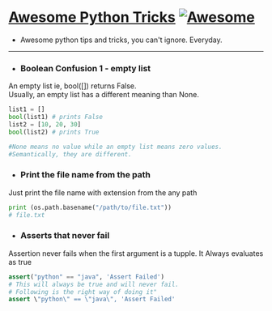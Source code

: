 # [Awesome Python Tricks](https://akashp1712.github.io/python-tricks/) [![Awesome](https://cdn.rawgit.com/sindresorhus/awesome/d7305f38d29fed78fa85652e3a63e154dd8e8829/media/badge.svg)](https://github.com/sindresorhus/awesome)
* Awesome python tips and tricks, you can't ignore. Everyday.

----

- ### Boolean Confusion 1 - empty list
An empty list ie, bool([]) returns False.<br/>Usually, an empty list has a different meaning than None.
```python
list1 = []
bool(list1) # prints False
list2 = [10, 20, 30]
bool(list2) # prints True

#None means no value while an empty list means zero values.
#Semantically, they are different.
```
- ### Print the file name from the path
Just print the file name with extension from the any path
```python
print (os.path.basename("/path/to/file.txt"))
# file.txt
```
- ### Asserts that never fail
Assertion never fails when the first argument is a tupple. It Always evaluates as true
```python
assert("python" == "java", 'Assert Failed')
# This will always be true and will never fail.
# Following is the right way of doing it" 
assert \"python\" == \"java\", 'Assert Failed'
```
